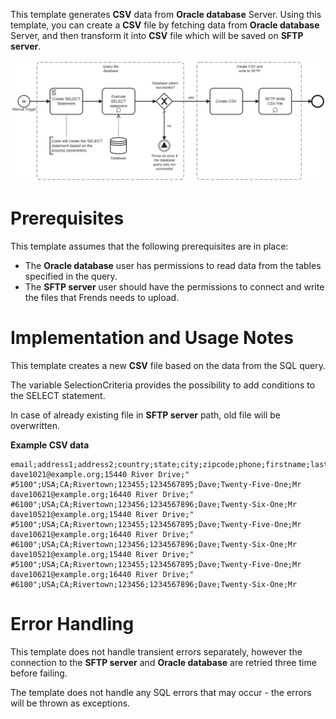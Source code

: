 This template generates **CSV** data from **Oracle database** Server. 
Using this template, you can create a **CSV** file by fetching data from **Oracle database** Server, and then transform it into **CSV** file which will be saved on **SFTP server**.

![Template](assets/Oracle_database_SELECT_to_CSV_file_with_SFTP_upload.svg)

# Prerequisites

This template assumes that the following prerequisites are in place:

- The **Oracle database** user has permissions to read data from the tables specified in the query.
- The **SFTP server** user should have the permissions to connect and write the files that Frends needs to upload.


# Implementation and Usage Notes

This template creates a new **CSV** file based on the data from the SQL query. 

The variable SelectionCriteria provides the possibility to add conditions to the SELECT statement.

In case of already existing file in **SFTP server** path, old file will be overwritten.

**Example CSV data**

```
email;address1;address2;country;state;city;zipcode;phone;firstname;lastname;title
dave1021@example.org;15440 River Drive;" #5100";USA;CA;Rivertown;123455;1234567895;Dave;Twenty-Five-One;Mr
dave10621@example.org;16440 River Drive;" #6100";USA;CA;Rivertown;123456;1234567896;Dave;Twenty-Six-One;Mr
dave10521@example.org;15440 River Drive;" #5100";USA;CA;Rivertown;123455;1234567895;Dave;Twenty-Five-One;Mr
dave10621@example.org;16440 River Drive;" #6100";USA;CA;Rivertown;123456;1234567896;Dave;Twenty-Six-One;Mr
dave10521@example.org;15440 River Drive;" #5100";USA;CA;Rivertown;123455;1234567895;Dave;Twenty-Five-One;Mr
dave10621@example.org;16440 River Drive;" #6100";USA;CA;Rivertown;123456;1234567896;Dave;Twenty-Six-One;Mr
```

# Error Handling

This template does not handle transient errors separately, however the connection to the **SFTP server** and **Oracle database** are retried three time before failing.

The template does not handle any SQL errors that may occur - the errors will be thrown as exceptions.

